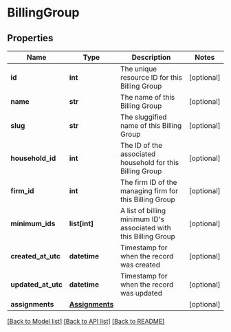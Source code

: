 # BillingGroup

## Properties
Name | Type | Description | Notes
------------ | ------------- | ------------- | -------------
**id** | **int** | The unique resource ID for this Billing Group | [optional] 
**name** | **str** | The name of this Billing Group | [optional] 
**slug** | **str** | The sluggified name of this Billing Group | [optional] 
**household_id** | **int** | The ID of the associated household for this Billing Group | [optional] 
**firm_id** | **int** | The firm ID of the managing firm for this Billing Group | [optional] 
**minimum_ids** | **list[int]** | A list of billing minimum ID&#x27;s associated with this Billing Group | [optional] 
**created_at_utc** | **datetime** | Timestamp for when the record was created | [optional] 
**updated_at_utc** | **datetime** | Timestamp for when the record was updated | [optional] 
**assignments** | [**Assignments**](Assignments.md) |  | [optional] 

[[Back to Model list]](../README.md#documentation-for-models) [[Back to API list]](../README.md#documentation-for-api-endpoints) [[Back to README]](../README.md)

